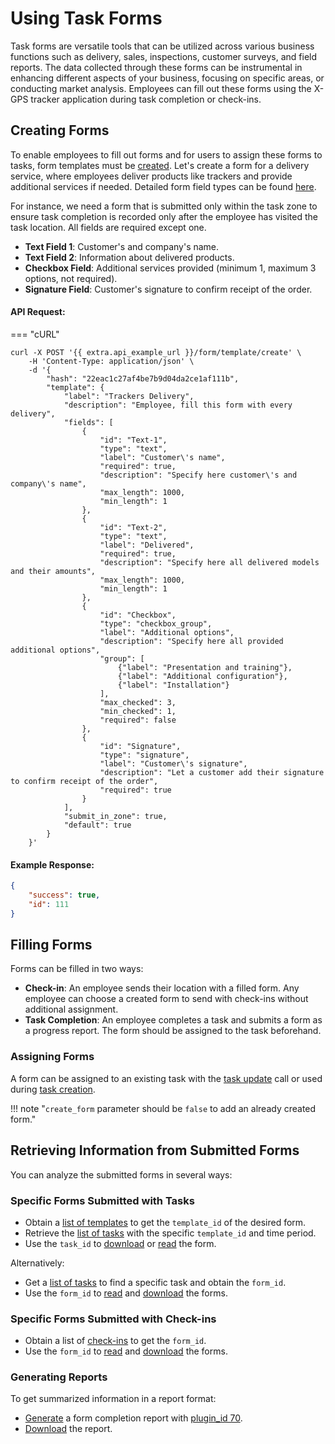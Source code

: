 # Using Task Forms

Task forms are versatile tools that can be utilized across various business functions such as delivery, sales, inspections, customer surveys, and field reports. The data collected through these forms can be instrumental in enhancing different aspects of your business, focusing on specific areas, or conducting market analysis. Employees can fill out these forms using the X-GPS tracker application during task completion or check-ins.

## Creating Forms

To enable employees to fill out forms and for users to assign these forms to tasks, form templates must be [created](../../resources/field_service/form/template.md#create). Let's create a form for a delivery service, where employees deliver products like trackers and provide additional services if needed. Detailed form field types can be found [here](../../resources/field_service/form/field-types.md).

For instance, we need a form that is submitted only within the task zone to ensure task completion is recorded only after the employee has visited the task location. All fields are required except one.

- **Text Field 1**: Customer's and company's name.
- **Text Field 2**: Information about delivered products.
- **Checkbox Field**: Additional services provided (minimum 1, maximum 3 options, not required).
- **Signature Field**: Customer's signature to confirm receipt of the order.

#### API Request:
=== "cURL"
```shell
curl -X POST '{{ extra.api_example_url }}/form/template/create' \
    -H 'Content-Type: application/json' \
    -d '{
        "hash": "22eac1c27af4be7b9d04da2ce1af111b",
        "template": {
            "label": "Trackers Delivery",
            "description": "Employee, fill this form with every delivery",
            "fields": [
                {
                    "id": "Text-1",
                    "type": "text",
                    "label": "Customer\'s name",
                    "required": true,
                    "description": "Specify here customer\'s and company\'s name",
                    "max_length": 1000,
                    "min_length": 1
                },
                {
                    "id": "Text-2",
                    "type": "text",
                    "label": "Delivered",
                    "required": true,
                    "description": "Specify here all delivered models and their amounts",
                    "max_length": 1000,
                    "min_length": 1
                },
                {
                    "id": "Checkbox",
                    "type": "checkbox_group",
                    "label": "Additional options",
                    "description": "Specify here all provided additional options",
                    "group": [
                        {"label": "Presentation and training"},
                        {"label": "Additional configuration"},
                        {"label": "Installation"}
                    ],
                    "max_checked": 3,
                    "min_checked": 1,
                    "required": false
                },
                {
                    "id": "Signature",
                    "type": "signature",
                    "label": "Customer\'s signature",
                    "description": "Let a customer add their signature to confirm receipt of the order",
                    "required": true
                }
            ],
            "submit_in_zone": true,
            "default": true
        }
    }'
```

#### Example Response:
```json
{
    "success": true,
    "id": 111
}
```

## Filling Forms

Forms can be filled in two ways:

- **Check-in**: An employee sends their location with a filled form. Any employee can choose a created form to send with check-ins without additional assignment.
- **Task Completion**: An employee completes a task and submits a form as a progress report. The form should be assigned to the task beforehand.

### Assigning Forms

A form can be assigned to an existing task with the [task update](../../resources/field_service/task/index.md#update) call or used during [task creation](../../resources/field_service/task/index.md#create).

!!! note "`create_form` parameter should be `false` to add an already created form."

## Retrieving Information from Submitted Forms

You can analyze the submitted forms in several ways:

### Specific Forms Submitted with Tasks

- Obtain a [list of templates](../../resources/field_service/form/template.md#list) to get the `template_id` of the desired form.
- Retrieve the [list of tasks](../../resources/field_service/task/form/index.md#list) with the specific `template_id` and time period.
- Use the `task_id` to [download](../../resources/field_service/task/form/index.md#download) or [read](../../resources/field_service/task/form/index.md#read) the form.

Alternatively:
- Get a [list of tasks](../../resources/field_service/task/index.md#list) to find a specific task and obtain the `form_id`.
- Use the `form_id` to [read](../../resources/field_service/form/index.md#read) and [download](../../resources/field_service/form/index.md#download) the forms.

### Specific Forms Submitted with Check-ins

- Obtain a list of [check-ins](../../resources/field_service/checkin.md#list) to get the `form_id`.
- Use the `form_id` to [read](../../resources/field_service/form/index.md#read) and [download](../../resources/field_service/form/index.md#download) the forms.

### Generating Reports

To get summarized information in a report format:
- [Generate](../../resources/commons/report/report_tracker.md#generate) a form completion report with [plugin_id 70](../../resources/commons/plugin/report_plugins.md#form-completion-statistics-report).
- [Download](../../resources/commons/report/report_tracker.md#download) the report.